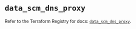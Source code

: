 # `data_scm_dns_proxy`

Refer to the Terraform Registry for docs: [`data_scm_dns_proxy`](https://registry.terraform.io/providers/paloaltonetworks/scm/1.0.2/docs/data-sources/dns_proxy).
